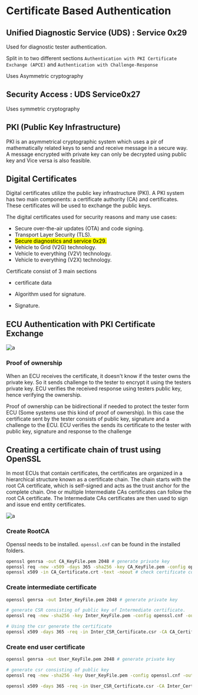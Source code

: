 # Certificate Based Authentication

## Unified Diagnostic Service (UDS) : Service 0x29

Used for diagnostic tester authentication.

Split in to two different sections `Authentication with PKI Certificate Exchange (APCE)` and `Authentication with Challenge-Response` 

Uses Asymmetric cryptography



## Security Access : UDS Service0x27

Uses symmetric cryptography 



## PKI (Public Key Infrastructure)

PKI is an asymmetrical cryptographic system which uses a pir of mathematically related  keys to send and receive message in a secure way. A message encrypted with private key can only be decrypted using public key and Vice versa is also feasible.



## Digital Certificates

Digital certificates utilize the public key infrastructure (PKI). A PKI system has two main components: a certificate authority (CA) and certificates. These certificates will be used to exchange the public keys.

The digital certificates used for security reasons and many use cases:

- Secure over-the-air updates (OTA) and code signing.
- Transport Layer Security (TLS).
- <mark>Secure diagnostics and service 0x29.</mark>
- Vehicle to Grid (V2G) technology.
- Vehicle to everything (V2V) technology.
- Vehicle to everything (V2X) technology.



Certificate consist of 3 main sections

- certificate data

- Algorithm used for signature.

- Signature.



## ECU Authentication with PKI Certificate Exchange

![a](C:\Users\jeeva\Downloads\null.png)



### Proof of ownership

When an ECU receives the certificate, it doesn't know if the tester owns the private key. So it sends challenge to the tester to encrypt it using the testers private key. ECU verifies the received response using testers public key, hence verifying the ownership.



Proof of ownership can be bidirectional if needed to protect the tester form ECU (Some systems use this kind of proof of ownership). In this case the certificate sent by the tester consists of public key, signature and a challenge to the ECU. ECU verifies the sends its certificate to the tester with public key, signature and response to the challenge



## Creating a certificate chain of trust using OpenSSL

In most ECUs that contain certificates, the certificates are organized in a hierarchical structure known as a certificate chain. The chain starts with the root CA certificate, which is self-signed and acts as the trust anchor for the complete chain. One or multiple Intermediate CAs certificates can follow the root CA certificate. The Intermediate CAs certificates are then used to sign and issue end entity certificates.



![a](C:\Users\jeeva\Downloads\KB0014855_3.png)



### Create RootCA

Openssl needs to be installed. `openssl.cnf` can be found in the installed folders.

```bash
openssl genrsa -out CA_KeyFile.pem 2048 # generate private key
openssl req -new -x509 -days 365 -sha256 -key CA_KeyFile.pem -config openssl.cnf -out CA_Certificate.crt
openssl x509 -in CA_Certificate.crt -text -noout # check certificate content
```



### Create intermediate certificate

```bash
openssl genrsa -out Inter_KeyFile.pem 2048 # generate private key

# generate CSR consisting of public key of Intermediate certificate.
openssl req -new -sha256 -key Inter_KeyFile.pem -config openssl.cnf -out Inter_CSR_Certificate.csr

# Using the csr generate the certificate
openssl x509 -days 365 -req -in Inter_CSR_Certificate.csr -CA CA_Certificate.crt -CAkey CA_KeyFile.pem -CAcreateserial -out Inter_Certificate.crt


```



### Create end user certificate

```bash
openssl genrsa -out User_KeyFile.pem 2048 # generate private key

# generate csr consisting of public key
openssl req -new -sha256 -key User_KeyFile.pem -config openssl.cnf -out User_CSR_Certificate.csr

openssl x509 -days 365 -req -in User_CSR_Certificate.csr -CA Inter_Certificate.crt -CAkey Inter_KeyFile.pem -CAcreateserial -out User_Certificate.crt


```
